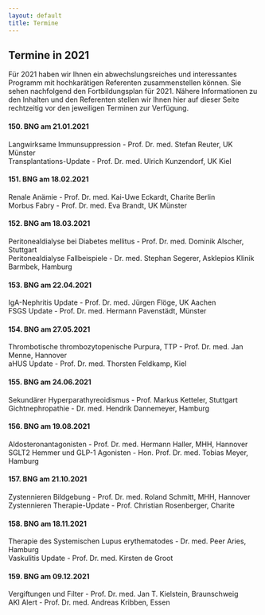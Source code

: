 ```yaml
---
layout: default
title: Termine
---
```

## Termine in 2021

Für 2021 haben wir Ihnen ein abwechslungsreiches und interessantes Programm mit hochkarätigen Referenten zusammenstellen können. Sie sehen nachfolgend den Fortbildungsplan für 2021. Nähere Informationen zu den Inhalten und den Referenten stellen wir Ihnen hier auf dieser Seite rechtzeitig vor den jeweiligen Terminen zur Verfügung.

#### 150. BNG am 21.01.2021  
Langwirksame Immunsuppression - Prof. Dr. med. Stefan Reuter, UK Münster  
Transplantations-Update - Prof. Dr. med. Ulrich Kunzendorf, UK Kiel	 

#### 151. BNG am 18.02.2021  
  
Renale Anämie - Prof. Dr. med. Kai-Uwe Eckardt, Charite Berlin  
Morbus Fabry - Prof. Dr. med. Eva Brandt, UK Münster   

#### 152. BNG am 18.03.2021  
Peritonealdialyse bei Diabetes mellitus - Prof. Dr. med. Dominik Alscher, Stuttgart   
Peritonealdialyse Fallbeispiele - Dr. med. Stephan Segerer, Asklepios Klinik Barmbek, Hamburg  	

#### 153. BNG am 22.04.2021  
IgA-Nephritis Update - Prof. Dr. med. Jürgen Flöge, UK Aachen  
FSGS Update - Prof. Dr. med. Hermann Pavenstädt, Münster  

#### 154. BNG am 27.05.2021  
Thrombotische thrombozytopenische Purpura,  TTP - Prof. Dr. med. Jan Menne, Hannover  
aHUS Update - Prof. Dr. med. Thorsten Feldkamp, Kiel    

#### 155. BNG am 24.06.2021  
Sekundärer Hyperparathyreoidismus - Prof. Markus Ketteler, Stuttgart  	  
Gichtnephropathie - Dr. med. Hendrik Dannemeyer, Hamburg  

#### 156. BNG am 19.08.2021  
  
Aldosteronantagonisten - Prof. Dr. med. Hermann Haller, MHH, Hannover    
SGLT2 Hemmer und GLP-1 Agonisten - Hon. Prof. Dr. med. Tobias Meyer, Hamburg  	

#### 157. BNG am 21.10.2021  
Zystennieren Bildgebung - Prof. Dr. med. Roland Schmitt, MHH, Hannover  
Zystennieren Therapie-Update - Prof. Christian Rosenberger, Charite  

#### 158. BNG am 18.11.2021  
Therapie des Systemischen Lupus erythematodes - Dr. med. Peer Aries, Hamburg  
Vaskulitis Update - Prof. Dr. med. Kirsten de Groot  

#### 159. BNG am 09.12.2021  
Vergiftungen und Filter - Prof. Dr. med. Jan T. Kielstein, Braunschweig  
AKI Alert - Prof. Dr. med. Andreas Kribben, Essen  
